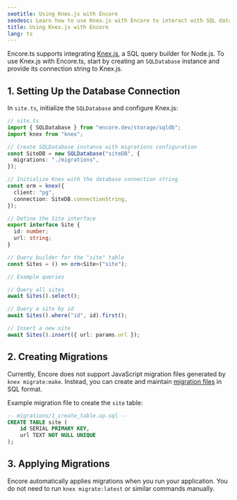 ```yaml
---
seotitle: Using Knex.js with Encore
seodesc: Learn how to use Knex.js with Encore to interact with SQL databases.
title: Using Knex.js with Encore
lang: ts
---
```

Encore.ts supports integrating [Knex.js](http://knexjs.org/), a SQL query builder for Node.js. To use Knex.js with Encore.ts, start by creating an `SQLDatabase` instance and provide its connection string to Knex.js.

## 1. Setting Up the Database Connection

In `site.ts`, initialize the `SQLDatabase` and configure Knex.js:

```typescript
// site.ts
import { SQLDatabase } from "encore.dev/storage/sqldb";
import knex from "knex";

// Create SQLDatabase instance with migrations configuration
const SiteDB = new SQLDatabase("siteDB", {
  migrations: "./migrations",
});

// Initialize Knex with the database connection string
const orm = knex({
  client: "pg",
  connection: SiteDB.connectionString,
});

// Define the Site interface
export interface Site {
  id: number;
  url: string;
}

// Query builder for the "site" table
const Sites = () => orm<Site>("site");

// Example queries

// Query all sites
await Sites().select();

// Query a site by id
await Sites().where("id", id).first();

// Insert a new site
await Sites().insert({ url: params.url });
```

## 2. Creating Migrations

Currently, Encore does not support JavaScript migration files generated by `knex migrate:make`. Instead, you can create and maintain [migration files](/docs/ts/primitives/databases#database-migrations) in SQL format.

Example migration file to create the `site` table:

```sql
-- migrations/1_create_table.up.sql --
CREATE TABLE site (
    id SERIAL PRIMARY KEY,
    url TEXT NOT NULL UNIQUE
);
```

## 3. Applying Migrations

Encore automatically applies migrations when you run your application. You do not need to run `knex migrate:latest` or similar commands manually.

<GitHubLink 
    href="https://github.com/encoredev/examples/tree/main/ts/knex" 
    desc="Example implementation showing how to use Knex ORM with Encore.ts" />